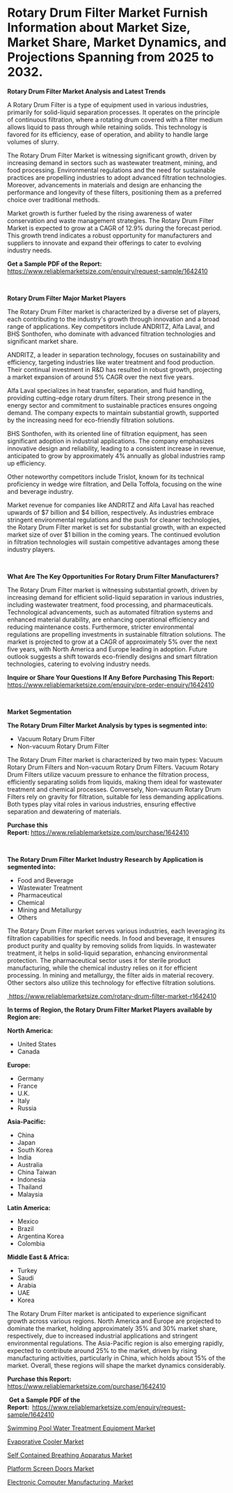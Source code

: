 <p><h1>Rotary Drum Filter Market Furnish Information about Market Size, Market Share, Market Dynamics, and Projections Spanning from 2025 to 2032.</h1></p><p><strong>Rotary Drum Filter Market Analysis and Latest Trends</strong></p>
<p><p>A Rotary Drum Filter is a type of equipment used in various industries, primarily for solid-liquid separation processes. It operates on the principle of continuous filtration, where a rotating drum covered with a filter medium allows liquid to pass through while retaining solids. This technology is favored for its efficiency, ease of operation, and ability to handle large volumes of slurry.</p><p>The Rotary Drum Filter Market is witnessing significant growth, driven by increasing demand in sectors such as wastewater treatment, mining, and food processing. Environmental regulations and the need for sustainable practices are propelling industries to adopt advanced filtration technologies. Moreover, advancements in materials and design are enhancing the performance and longevity of these filters, positioning them as a preferred choice over traditional methods.</p><p>Market growth is further fueled by the rising awareness of water conservation and waste management strategies. The Rotary Drum Filter Market is expected to grow at a CAGR of 12.9% during the forecast period. This growth trend indicates a robust opportunity for manufacturers and suppliers to innovate and expand their offerings to cater to evolving industry needs.</p></p>
<p><strong>Get a Sample PDF of the Report:&nbsp;</strong> <a href="https://www.reliablemarketsize.com/enquiry/request-sample/1642410?utm_campaign=2115&utm_medium=2&utm_source=Github&utm_content=ia&utm_term=11042025&utm_id=rotary-drum-filter">https://www.reliablemarketsize.com/enquiry/request-sample/1642410</a></p>
<p>&nbsp;</p>
<p><strong>Rotary Drum Filter Major Market Players</strong></p>
<p><p>The Rotary Drum Filter market is characterized by a diverse set of players, each contributing to the industry's growth through innovation and a broad range of applications. Key competitors include ANDRITZ, Alfa Laval, and BHS Sonthofen, who dominate with advanced filtration technologies and significant market share. </p><p>ANDRITZ, a leader in separation technology, focuses on sustainability and efficiency, targeting industries like water treatment and food production. Their continual investment in R&D has resulted in robust growth, projecting a market expansion of around 5% CAGR over the next five years.</p><p>Alfa Laval specializes in heat transfer, separation, and fluid handling, providing cutting-edge rotary drum filters. Their strong presence in the energy sector and commitment to sustainable practices ensures ongoing demand. The company expects to maintain substantial growth, supported by the increasing need for eco-friendly filtration solutions.</p><p>BHS Sonthofen, with its oriented line of filtration equipment, has seen significant adoption in industrial applications. The company emphasizes innovative design and reliability, leading to a consistent increase in revenue, anticipated to grow by approximately 4% annually as global industries ramp up efficiency.</p><p>Other noteworthy competitors include Trislot, known for its technical proficiency in wedge wire filtration, and Della Toffola, focusing on the wine and beverage industry. </p><p>Market revenue for companies like ANDRITZ and Alfa Laval has reached upwards of $7 billion and $4 billion, respectively. As industries embrace stringent environmental regulations and the push for cleaner technologies, the Rotary Drum Filter market is set for substantial growth, with an expected market size of over $1 billion in the coming years. The continued evolution in filtration technologies will sustain competitive advantages among these industry players.</p></p>
<p>&nbsp;</p>
<p><strong>What Are The Key Opportunities For Rotary Drum Filter Manufacturers?</strong></p>
<p><p>The Rotary Drum Filter market is witnessing substantial growth, driven by increasing demand for efficient solid-liquid separation in various industries, including wastewater treatment, food processing, and pharmaceuticals. Technological advancements, such as automated filtration systems and enhanced material durability, are enhancing operational efficiency and reducing maintenance costs. Furthermore, stricter environmental regulations are propelling investments in sustainable filtration solutions. The market is projected to grow at a CAGR of approximately 5% over the next five years, with North America and Europe leading in adoption. Future outlook suggests a shift towards eco-friendly designs and smart filtration technologies, catering to evolving industry needs.</p></p>
<p><strong>Inquire or Share Your Questions If Any Before Purchasing This Report:</strong> <a href="https://www.reliablemarketsize.com/enquiry/pre-order-enquiry/1642410?utm_campaign=2115&utm_medium=2&utm_source=Github&utm_content=ia&utm_term=11042025&utm_id=rotary-drum-filter">https://www.reliablemarketsize.com/enquiry/pre-order-enquiry/1642410</a></p>
<p>&nbsp;</p>
<p><strong>Market Segmentation</strong></p>
<p><strong>The Rotary Drum Filter Market Analysis by types is segmented into:</strong></p>
<p><ul><li>Vacuum Rotary Drum Filter</li><li>Non-vacuum Rotary Drum Filter</li></ul></p>
<p><p>The Rotary Drum Filter market is characterized by two main types: Vacuum Rotary Drum Filters and Non-vacuum Rotary Drum Filters. Vacuum Rotary Drum Filters utilize vacuum pressure to enhance the filtration process, efficiently separating solids from liquids, making them ideal for wastewater treatment and chemical processes. Conversely, Non-vacuum Rotary Drum Filters rely on gravity for filtration, suitable for less demanding applications. Both types play vital roles in various industries, ensuring effective separation and dewatering of materials.</p></p>
<p><strong>Purchase this Report:&nbsp;</strong><a href="https://www.reliablemarketsize.com/purchase/1642410?utm_campaign=2115&utm_medium=2&utm_source=Github&utm_content=ia&utm_term=11042025&utm_id=rotary-drum-filter">https://www.reliablemarketsize.com/purchase/1642410</a></p>
<p>&nbsp;</p>
<p><strong>The Rotary Drum Filter Market Industry Research by Application is segmented into:</strong></p>
<p><ul><li>Food and Beverage</li><li>Wastewater Treatment</li><li>Pharmaceutical</li><li>Chemical</li><li>Mining and Metallurgy</li><li>Others</li></ul></p>
<p><p>The Rotary Drum Filter market serves various industries, each leveraging its filtration capabilities for specific needs. In food and beverage, it ensures product purity and quality by removing solids from liquids. In wastewater treatment, it helps in solid-liquid separation, enhancing environmental protection. The pharmaceutical sector uses it for sterile product manufacturing, while the chemical industry relies on it for efficient processing. In mining and metallurgy, the filter aids in material recovery. Other sectors also utilize this technology for effective filtration solutions.</p></p>
<p><a href="https://www.reliablemarketsize.com/rotary-drum-filter-market-r1642410?utm_campaign=2115&utm_medium=2&utm_source=Github&utm_content=ia&utm_term=11042025&utm_id=rotary-drum-filter">&nbsp;https://www.reliablemarketsize.com/rotary-drum-filter-market-r1642410</a></p>
<p><strong>In terms of Region, the Rotary Drum Filter Market Players available by Region are:</strong></p>
<p>
    <p> <strong> North America: </strong>
        <ul>
            <li>United States</li>
            <li>Canada</li>
        </ul>
        </p> 
    <p> <strong> Europe: </strong>
        <ul>
            <li>Germany</li>
            <li>France</li>
            <li>U.K.</li>
            <li>Italy</li>
            <li>Russia</li>
        </ul>
        </p> 
    <p> <strong> Asia-Pacific: </strong>
        <ul>
            <li>China</li>
            <li>Japan</li>
            <li>South Korea</li>
            <li>India</li>
            <li>Australia</li>
            <li>China Taiwan</li>
            <li>Indonesia</li>
            <li>Thailand</li>
            <li>Malaysia</li>
        </ul>
        </p> 
    <p> <strong> Latin America: </strong>
        <ul>
            <li>Mexico</li>
            <li>Brazil</li>
            <li>Argentina Korea</li>
            <li>Colombia</li>
        </ul>
        </p> 
    <p> <strong> Middle East & Africa: </strong>
        <ul>
            <li>Turkey</li>
            <li>Saudi</li>
            <li>Arabia</li>
            <li>UAE</li>
            <li>Korea</li>
        </ul>
    </p>
    </p>
<p><p>The Rotary Drum Filter market is anticipated to experience significant growth across various regions. North America and Europe are projected to dominate the market, holding approximately 35% and 30% market share, respectively, due to increased industrial applications and stringent environmental regulations. The Asia-Pacific region is also emerging rapidly, expected to contribute around 25% to the market, driven by rising manufacturing activities, particularly in China, which holds about 15% of the market. Overall, these regions will shape the market dynamics considerably.</p></p>
<p><strong>Purchase this Report: </strong><a href="https://www.reliablemarketsize.com/purchase/1642410?utm_campaign=2115&utm_medium=2&utm_source=Github&utm_content=ia&utm_term=11042025&utm_id=rotary-drum-filter">https://www.reliablemarketsize.com/purchase/1642410</a></p>
<p>&nbsp;<strong>Get a Sample PDF of the Report:&nbsp;&nbsp;</strong><a href="https://www.reliablemarketsize.com/enquiry/request-sample/1642410?utm_campaign=2115&utm_medium=2&utm_source=Github&utm_content=ia&utm_term=11042025&utm_id=rotary-drum-filter">https://www.reliablemarketsize.com/enquiry/request-sample/1642410</a></p>
<p><strong></strong></p>
<p><p><a href="https://github.com/semiensamuel72378/Market-Research-Report-List-1/blob/main/swimming-pool-water-treatment-equipment-market.md?utm_campaign=2115&utm_medium=2&utm_source=Github&utm_content=ia&utm_term=11042025&utm_id=rotary-drum-filter">Swimming Pool Water Treatment Equipment Market</a></p><p><a href="https://github.com/rileymgdorcas/Market-Research-Report-List-1/blob/main/evaporative-cooler-market.md?utm_campaign=2115&utm_medium=2&utm_source=Github&utm_content=ia&utm_term=11042025&utm_id=rotary-drum-filter">Evaporative Cooler Market</a></p><p><a href="https://github.com/LilianFaulkner65/Market-Research-Report-List-2/blob/main/self-contained-breathing-apparatus-market.md?utm_campaign=2115&utm_medium=2&utm_source=Github&utm_content=ia&utm_term=11042025&utm_id=rotary-drum-filter">Self Contained Breathing Apparatus Market</a></p><p><a href="https://github.com/lehumiston1971679/Market-Research-Report-List-1/blob/main/platform-screen-doors-market.md?utm_campaign=2115&utm_medium=2&utm_source=Github&utm_content=ia&utm_term=11042025&utm_id=rotary-drum-filter">Platform Screen Doors Market</a></p><p><a href="https://github.com/SamiaChowdhury801/Market-Research-Report-List-2/blob/main/electronic-computer-manufacturing-market.md?utm_campaign=2115&utm_medium=2&utm_source=Github&utm_content=ia&utm_term=11042025&utm_id=rotary-drum-filter">Electronic Computer Manufacturing  Market</a></p></p>